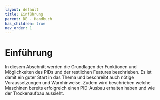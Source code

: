 ```yaml
---
layout: default
title: Einführung
parent: DE - Handbuch
has_children: true
nav_order: 1
---
```


# Einführung

In diesem Abschnitt werden die Grundlagen der Funktionen und Möglichkeiten des PIDs und der restlichen Features beschrieben. Es ist damit ein guter Start in das Thema und beschreibt auch nötige Voraussetzungen und Warnhinweise. Zudem wird beschrieben welche Maschinen bereits erfolgreich einen PID-Ausbau erhalten haben und wie der Trockenaufbau aussieht.
